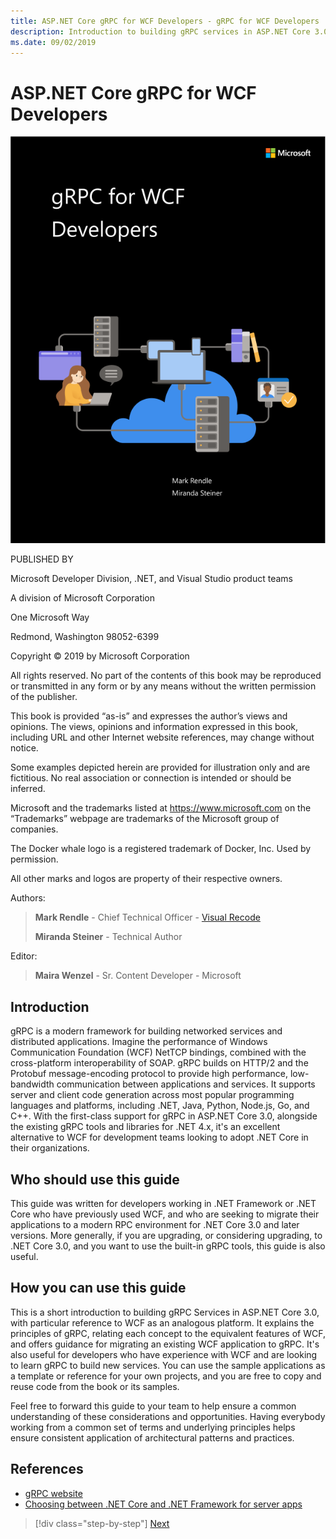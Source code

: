 ```yaml
---
title: ASP.NET Core gRPC for WCF Developers - gRPC for WCF Developers
description: Introduction to building gRPC services in ASP.NET Core 3.0 for WCF developers
ms.date: 09/02/2019
---
```


# ASP.NET Core gRPC for WCF Developers

![cover image](./media/cover.png)

PUBLISHED BY

Microsoft Developer Division, .NET, and Visual Studio product teams

A division of Microsoft Corporation

One Microsoft Way

Redmond, Washington 98052-6399

Copyright © 2019 by Microsoft Corporation

All rights reserved. No part of the contents of this book may be reproduced or transmitted in any form or by any means without the written permission of the publisher.

This book is provided “as-is” and expresses the author’s views and opinions. The views, opinions and information expressed in this book, including URL and other Internet website references, may change without notice.

Some examples depicted herein are provided for illustration only and are fictitious. No real association or connection is intended or should be inferred.

Microsoft and the trademarks listed at https://www.microsoft.com on the “Trademarks” webpage are trademarks of the Microsoft group of companies.

The Docker whale logo is a registered trademark of Docker, Inc. Used by permission.

All other marks and logos are property of their respective owners.

Authors:

> **Mark Rendle** - Chief Technical Officer - [Visual Recode](https://visualrecode.com)
>
> **Miranda Steiner** - Technical Author

Editor:

> **Maira Wenzel** - Sr. Content Developer - Microsoft

## Introduction

gRPC is a modern framework for building networked services and distributed applications. Imagine the performance of Windows Communication Foundation (WCF) NetTCP bindings, combined with the cross-platform interoperability of SOAP. gRPC builds on HTTP/2 and the Protobuf message-encoding protocol to provide high performance, low-bandwidth communication between applications and services. It supports server and client code generation across most popular programming languages and platforms, including .NET, Java, Python, Node.js, Go, and C++. With the first-class support for gRPC in ASP.NET Core 3.0, alongside the existing gRPC tools and libraries for .NET 4.x, it's an excellent alternative to WCF for development teams looking to adopt .NET Core in their organizations.

## Who should use this guide

This guide was written for developers working in .NET Framework or .NET Core who have previously used WCF, and who are seeking to migrate their applications to a modern RPC environment for .NET Core 3.0 and later versions. More generally, if you are upgrading, or considering upgrading, to .NET Core 3.0, and you want to use the built-in gRPC tools, this guide is also useful.

## How you can use this guide

This is a short introduction to building gRPC Services in ASP.NET Core 3.0, with particular reference to WCF as an analogous platform. It explains the principles of gRPC, relating each concept to the equivalent features of WCF, and offers guidance for migrating an existing WCF application to gRPC. It's also useful for developers who have experience with WCF and are looking to learn gRPC to build new services. You can use the sample applications as a template or reference for your own projects, and you are free to copy and reuse code from the book or its samples.

Feel free to forward this guide to your team to help ensure a common understanding of these considerations and opportunities. Having everybody working from a common set of terms and underlying principles helps ensure consistent application of architectural patterns and practices.

## References

- [gRPC website](https://grpc.io)
- [Choosing between .NET Core and .NET Framework for server apps](https://docs.microsoft.com/dotnet/standard/choosing-core-framework-server)

>[!div class="step-by-step"]
>[Next](introduction.md)

